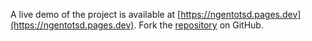 A live demo of the project is available at [https://ngentotsd.pages.dev](https://ngentotsd.pages.dev).
Fork the [repository](https://github.com/jojtoview/bokepindobocil) on GitHub.